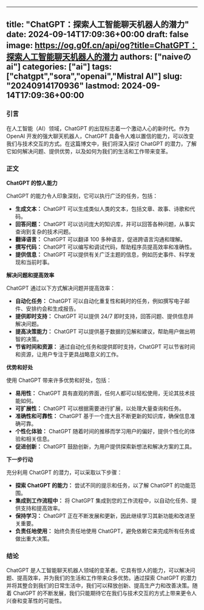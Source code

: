 
---
title: "ChatGPT：探索人工智能聊天机器人的潜力"
date: 2024-09-14T17:09:36+00:00
draft: false
image: https://og.g0f.cn/api/og?title=ChatGPT：探索人工智能聊天机器人的潜力
authors: ["naiveのai"]
categories: ["ai"]
tags: ["chatgpt","sora","openai","Mistral AI"]
slug: "20240914170936"
lastmod: 2024-09-14T17:09:36+00:00
---
### 引言

在人工智能（AI）领域，ChatGPT 的出现标志着一个激动人心的新时代。作为 OpenAI 开发的强大聊天机器人，ChatGPT 具备令人难以置信的能力，可以改变我们与技术交互的方式。在这篇博文中，我们将深入探讨 ChatGPT 的潜力，了解它如何解决问题、提供优势，以及如何为我们的生活和工作带来变革。

### 正文

**ChatGPT 的惊人能力**

ChatGPT 的能力令人印象深刻，它可以执行广泛的任务，包括：

- **生成文本：** ChatGPT 可以生成类似人类的文本，包括文章、故事、诗歌和代码。
- **回答问题：** ChatGPT 可以访问庞大的知识库，并可以回答各种问题，从事实查询到复杂的技术问题。
- **翻译语言：** ChatGPT 可以翻译 100 多种语言，促进跨语言沟通和理解。
- **撰写代码：** ChatGPT 可以编写和调试代码，帮助程序员提高效率和准确性。
- **提供信息：** ChatGPT 可以提供有关广泛主题的信息，例如历史事件、科学发现和当前时事。

**解决问题和提高效率**

ChatGPT 通过以下方式解决问题并提高效率：

- **自动化任务：** ChatGPT 可以自动化重复性和耗时的任务，例如撰写电子邮件、安排约会和生成报告。
- **提供即时支持：** ChatGPT 可以提供 24/7 即时支持，回答问题、提供信息并解决问题。
- **提高决策能力：** ChatGPT 可以提供基于数据的见解和建议，帮助用户做出明智的决策。
- **节省时间和资源：** 通过自动化任务和提供即时支持，ChatGPT 可以节省时间和资源，让用户专注于更具战略意义的工作。

**优势和好处**

使用 ChatGPT 带来许多优势和好处，包括：

- **易用性：** ChatGPT 具有直观的界面，任何人都可以轻松使用，无论其技术技能如何。
- **可扩展性：** ChatGPT 可以根据需要进行扩展，以处理大量查询和任务。
- **准确性和可靠性：** ChatGPT 基于一个庞大且不断更新的知识库，确保信息准确可靠。
- **个性化体验：** ChatGPT 随着时间的推移而学习用户的偏好，提供个性化的体验和相关信息。
- **促进创新：** ChatGPT 鼓励创新，为用户提供探索新想法和解决方案的工具。

**下一步行动**

充分利用 ChatGPT 的潜力，可以采取以下步骤：

- **探索 ChatGPT 的能力：** 尝试不同的提示和任务，以了解 ChatGPT 的功能范围。
- **集成到工作流程中：** 将 ChatGPT 集成到您的工作流程中，以自动化任务、提供支持和提高效率。
- **保持学习：** ChatGPT 正在不断发展和更新，因此继续学习其新功能和改进至关重要。
- **负责任地使用：** 始终负责任地使用 ChatGPT，避免依赖它来完成所有任务或做出重大决策。

### 结论

ChatGPT 是人工智能聊天机器人领域的变革者。它具有惊人的能力，可以解决问题、提高效率，并为我们的生活和工作带来众多优势。通过探索 ChatGPT 的潜力并将其整合到我们的日常生活中，我们可以释放创新、提高生产力和改善决策。随着 ChatGPT 的不断发展，我们只能期待它在我们与技术交互的方式上带来更令人兴奋和变革性的可能性。